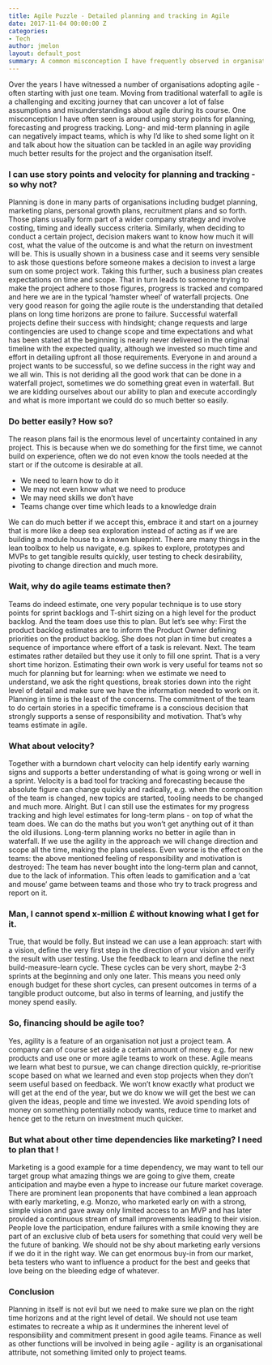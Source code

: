 ```yaml
---
title: Agile Puzzle - Detailed planning and tracking in Agile
date: 2017-11-04 00:00:00 Z
categories:
- Tech
author: jmelon
layout: default_post
summary: A common misconception I have frequently observed in organisations that are adopting agile is around using story points for planning, forecasting and progress tracking. Long- and mid-term planning in agile can have devastating effects on teams, which is why I’d like to shed some light on it and talk about how the situation can be tackled in an agile way providing much better results for the project and the organisation itself.
---
```


Over the years I have witnessed a number of organisations adopting agile - often starting with just one team. Moving from traditional waterfall to agile is a challenging and exciting journey that can uncover a lot of false assumptions and misunderstandings about agile during its course. One misconception I have often seen is around using story points for planning, forecasting and progress tracking. Long- and mid-term planning in agile can negatively impact teams, which is why I’d like to shed some light on it and talk about how the situation can be tackled in an agile way providing much better results for the project and the organisation itself.

### I can use story points and velocity for planning and tracking - so why not?
Planning is done in many parts of organisations including budget planning, marketing plans, personal growth plans, recruitment plans and so forth. Those plans usually form part of a wider company strategy and involve costing, timing and ideally success criteria. Similarly, when deciding to conduct a certain project, decision makers want to know how much it will cost, what the value of the outcome is and what the return on investment will be. This is usually shown in a business case and it seems very sensible to ask those questions before someone makes a decision to invest a large sum on some project work. Taking this further, such a business plan creates expectations on time and scope. That in turn leads to someone trying to make the project adhere to those figures, progress is tracked and compared and here we are in the typical ‘hamster wheel’ of waterfall projects.
One very good reason for going the agile route is the understanding that detailed plans on long time horizons are prone to failure. Successful waterfall projects define their success with hindsight; change requests and large contingencies are used to change scope and time expectations and what has been stated at the beginning is nearly never delivered in the original timeline with the expected quality, although we invested so much time and effort in detailing upfront all those requirements. Everyone in and around a project wants to be successful, so we define success in the right way and we all win. This is not deriding all the good work that can be done in a waterfall project, sometimes we do something great even in waterfall. But we are kidding ourselves about our ability to plan and execute accordingly and what is more important we could do so much better so easily.

### Do better easily? How so?
The reason plans fail is the enormous level of uncertainty contained in any project. This is because when we do something for the first time, we cannot build on experience, often we do not even know the tools needed at the start or if the outcome is desirable at all.

* We need to learn how to do it
* We may not even know what we need to produce
* We may need skills we don’t have
* Teams change over time which leads to a knowledge drain

We can do much better if we accept this, embrace it and start on a journey that is more like a deep sea exploration instead of acting as if we are building a module house to a known blueprint. There are many things in the lean toolbox to help us navigate, e.g. spikes to explore, prototypes and MVPs to get tangible results quickly, user testing to check desirability, pivoting to change direction and much more.

### Wait, why do agile teams estimate then? 
Teams do indeed estimate, one very popular technique is to use story points for sprint backlogs and T-shirt sizing on a high level for the product backlog. And the team does use this to plan. But let’s see why: First the product backlog estimates are to inform the Product Owner defining priorities on the product backlog. She does not plan in time but creates a sequence of importance where effort of a task is relevant. Next. The team estimates rather detailed but they use it only to fill one sprint. That is a very short time horizon. Estimating their own work is very useful for teams not so much for planning but for learning: when we estimate we need to understand, we ask the right questions, break stories down into the right level of detail and make sure we have the information needed to work on it. Planning in time is the least of the concerns. The commitment of the team to do certain stories in a specific timeframe is a conscious decision that strongly supports a sense of responsibility and motivation. That’s why teams estimate in agile.

### What about velocity?
Together with a burndown chart velocity can help identify early warning signs and supports a better understanding of what is going wrong or well in a sprint. Velocity is a bad tool for tracking and forecasting because the absolute figure can change quickly and radically, e.g. when the composition of the team is changed, new topics are started, tooling needs to be changed and much more. Alright. But I can still use the estimates for my progress tracking and high level estimates for long-term plans - on top of what the team does. We can do the maths but you won’t get anything out of it than the old illusions. Long-term planning works no better in agile than in waterfall. If we use the agility in the approach we will change direction and scope all the time, making the plans useless. Even worse is the effect on the teams: the above mentioned feeling of responsibility and motivation is destroyed: The team has never bought into the long-term plan and cannot, due to the lack of information. This often leads to gamification and a ‘cat and mouse’ game between teams and those who try to track progress and report on it.

### Man, I cannot spend x-million £ without knowing what I get for it.
True, that would be folly. But instead we can use a lean approach: start with a vision, define the very first step in the direction of your vision and verify the result with user testing. Use the feedback to learn and define the next build-measure-learn cycle. These cycles can be very short, maybe 2-3 sprints at the beginning and only one later. This means you need only enough budget for these short cycles, can present outcomes in terms of a tangible product outcome, but also in terms of learning, and justify the money spend easily.

### So, financing should be agile too?
Yes, agility is a feature of an organisation not just a project team. A company can of course set aside a certain amount of money e.g. for new products and use one or more agile teams to work on these. Agile means we learn what best to pursue, we can change direction quickly, re-prioritise scope based on what we learned and even stop projects when they don’t seem useful based on feedback. We won’t know exactly what product we will get at the end of the year, but we do know we will get the best we can given the ideas, people and time we invested. We avoid spending lots of money on something potentially nobody wants, reduce time to market and hence get to the return on investment much quicker.

### But what about other time dependencies like marketing? I need to plan that !
Marketing is a good example for a time dependency, we may want to tell our target group what amazing things we are going to give them, create anticipation and maybe even a hype to increase our future market coverage. There are prominent lean proponents that have combined a lean approach with early marketing, e.g. Monzo, who marketed early on with a strong, simple vision and gave away only limited access to an MVP and has later provided a continuous stream of small improvements leading to their vision. People love the participation, endure failures with a smile knowing they are part of an exclusive club of beta users for something that could very well be the future of banking. We should not be shy about marketing early versions if we do it in the right way. We can get enormous buy-in from our market, beta testers who want to influence a product for the best and geeks that love being on the bleeding edge of whatever.

### Conclusion
Planning in itself is not evil but we need to make sure we plan on the right time horizons and at the right level of detail. We should not use team estimates to recreate a whip as it undermines the inherent level of responsibility and commitment present in good agile teams. Finance as well as other functions will be involved in being agile - agility is an organisational attribute, not something limited only to project teams.
